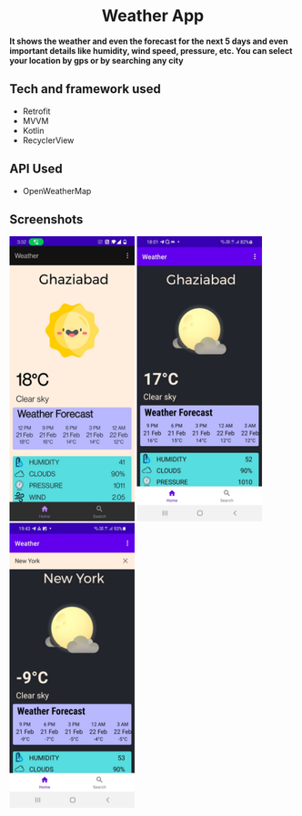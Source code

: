 <h1 align="center">Weather App</h1>
<p><b>It shows the weather and even the forecast for the next 5 days and even important details like humidity, wind speed, pressure, etc. You can select your location by gps or by searching any city 
 <br/></b></p>
 
## Tech and framework used

* Retrofit
* MVVM
* Kotlin
* RecyclerView

## API Used

* OpenWeatherMap

## Screenshots

<p float="left">
<img src="screenshots/Day.jpeg" width="220" height="500"/>
 <img src="screenshots/Night.jpeg" width="220" height="500"/>
  <img src="screenshots/Search.jpeg" width="220" height="500"/>
   </p>